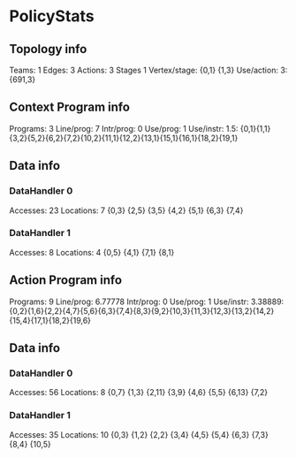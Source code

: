 # PolicyStats
## Topology info
Teams:		1
Edges:		3
Actions:	3
Stages		1
Vertex/stage:	{0,1} {1,3} 
Use/action:	3: {691,3} 

## Context Program info
Programs:	3
Line/prog:	7
Intr/prog:	0
Use/prog:	1
Use/instr:	1.5: {0,1}{1,1}{3,2}{5,2}{6,2}{7,2}{10,2}{11,1}{12,2}{13,1}{15,1}{16,1}{18,2}{19,1}

## Data info

### DataHandler 0
Accesses:	23
Locations:	7
{0,3} {2,5} {3,5} {4,2} {5,1} {6,3} {7,4} 

### DataHandler 1
Accesses:	8
Locations:	4
{0,5} {4,1} {7,1} {8,1} 



## Action Program info
Programs:	9
Line/prog:	6.77778
Intr/prog:	0
Use/prog:	1
Use/instr:	3.38889: {0,2}{1,6}{2,2}{4,7}{5,6}{6,3}{7,4}{8,3}{9,2}{10,3}{11,3}{12,3}{13,2}{14,2}{15,4}{17,1}{18,2}{19,6}

## Data info

### DataHandler 0
Accesses:	56
Locations:	8
{0,7} {1,3} {2,11} {3,9} {4,6} {5,5} {6,13} {7,2} 

### DataHandler 1
Accesses:	35
Locations:	10
{0,3} {1,2} {2,2} {3,4} {4,5} {5,4} {6,3} {7,3} {8,4} {10,5} 
